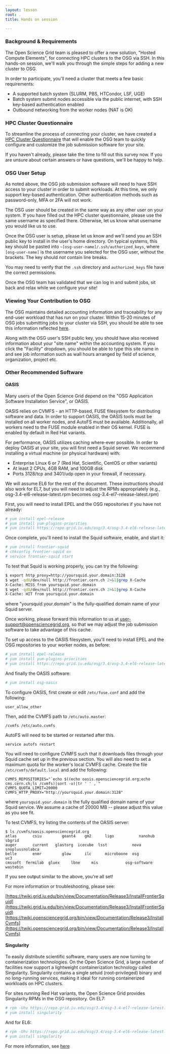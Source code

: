 ```yaml
---
layout: lesson
root: .
title: Hands on session

---
```


### Background & Requirements

The Open Science Grid team is pleased to offer a new solution, "Hosted Compute
Elements", for connecting HPC clusters to the OSG via SSH. In this hands-on
session, we'll walk you through the simple steps for adding a new cluster to
OSG. 

In order to participate, you'll need a cluster that meets a few basic
requirements:

- A supported batch system (SLURM, PBS, HTCondor, LSF, UGE) 
- Batch system submit nodes accessible via the public internet, with SSH key-based authentication enabled
- Outbound networking from the worker nodes (NAT is OK)

### HPC Cluster Questionnaire

To streamline the process of connecting your cluster, we have created a <a
href="https://goo.gl/forms/8OukxsyG6KBSGHuR2">HPC Cluster Questionnaire</a> that
will enable the OSG team to quickly configure and customize the job submission
software for your site.

If you haven't already, please take the time to fill out this survey now. If you
are unsure about certain answers or have questions, we'll be happy to help.

### OSG User Setup

As noted above, the OSG job submission software will need to have SSH access to
your cluster in order to submit workloads. At this time, we only support
key-based authentication. Other authentication methods such as password-only,
MFA or 2FA will not work. 

The OSG user should be created in the same way as any other user on your system.
If you have filled out the HPC cluster questionnaire, please use the same
username as specified there. Otherwise, let us know what username you would like
us to use.

Once the OSG user is setup, please let us know and we'll send you an SSH public
key to install in the user's home directory. On typical systems, this key
should be pasted into `~[osg-user-name]/.ssh/authorized_keys`, where
`[osg-user-name]` is the username you selected for the OSG user, without the
brackets. The key should *not* contain line breaks.

You may need to verify that the `.ssh` directory and `authorized_keys` file
have the correct permissions.

Once the OSG team has validated that we can log in and submit jobs, sit back
and relax while we configure your site!

### Viewing Your Contribution to OSG

The OSG maintains detailed accounting information and traceability for any
end-user workload that has run on your cluster. Within 15-20 minutes of OSG jobs
submitting jobs to your cluster via SSH, you should be able to see this
information reflected
[here](https://gracc.opensciencegrid.org/dashboard/db/payload-jobs-summary?orgId=1).

Along with the OSG user's SSH public key, you should have also received
information about your "site name" within the accounting system. If you click
the "Facility" dropdown, you should be able to type this site name in and see
job information such as wall hours arranged by field of science, organization,
project etc.


### Other Recommended Software

#### OASIS

Many users of the Open Science Grid depend on the "OSG Application
Software Installation Service", or OASIS. 

OASIS relies on CVMFS - an HTTP-based, FUSE filesystem for distributing
software and data. In order to support OASIS, the OASIS tools must be installed
on all worker nodes, and AutoFS must be available. Additionally, all workers
need to the FUSE module enabled in their OS kernel. FUSE is enabled by default
in Red Hat variants.

For performance, OASIS utilizes caching where-ever possible. In order to deploy
OASIS at your site, you will first need a Squid server. We recommend installing
a virtual machine (or physical hardware) with:

- Enterprise Linux 6 or 7 (Red Hat, Scientific, CentOS or other variants)
- At least 2 CPUs, 4GB RAM, and 100GB disk
- Ports 3128/tcp and 3401/udp open in your firewall, if necessary.

We will assume EL6 for the rest of the document. These instructions should also
work for EL7, but you will need to adjust the RPMs appropriately (e.g.,
osg-3.4-el6-release-latest.rpm becomes osg-3.4-el7-release-latest.rpm)

First, you will need to install EPEL and the OSG repositories if you have not
already:
```bash
# yum install epel-release
# yum install yum-plugins-priorities
# yum install https://repo.grid.iu.edu/osg/3.4/osg-3.4-el6-release-latest.rpm
```    

Once complete, you'll need to install the Squid software, enable, and start it:
```bash
# yum install frontier-squid
# chkconfig frontier-squid on
# service frontier-squid start
```

To test that Squid is working properly, you can try the following:
```bash
$ export http_proxy=http://yoursquid.your.domain:3128
$ wget -qdO/dev/null http://frontier.cern.ch 2>&1|grep X-Cache
X-Cache: MISS from yoursquid.your.domain
$ wget -qdO/dev/null http://frontier.cern.ch 2>&1|grep X-Cache
X-Cache: HIT from yoursquid.your.domain
```

where "yoursquid.your.domain" is the fully-qualified domain name of your Squid
server.

Once working, please forward this information to us at
user-support@opensciencegrid.org, so that we may adjust the job submission
software to take advantage of this cache.

To set up access to the OASIS filesystem, you'll need to install EPEL and the
OSG repositories to your worker nodes, as before:
```bash
# yum install epel-release
# yum install yum-plugins-priorities
# yum install https://repo.grid.iu.edu/osg/3.4/osg-3.4-el6-release-latest.rpm
```

And finally the OASIS software:
```bash
# yum install osg-oasis
```

To configure OASIS, first create or edit `/etc/fuse.conf` and add the following:
```
user_allow_other
```

Then, add the CVMFS path to `/etc/auto.master`:
```
/cvmfs /etc/auto.cvmfs
```

AutoFS will need to be started or restarted after this. 
```
service autofs restart
```

You will need to configure CVMFS such that it downloads files through your
Squid cache set up in the previous section. You will also need to set a maximum
quota for the worker's local CVMFS cache. Create the file
`/etc/cvmfs/default.local` and add the following:
```
CVMFS_REPOSITORIES="`echo $((echo oasis.opensciencegrid.org;echo cms.cern.ch;ls /cvmfs)|sort -u)|tr ' ' ,`"
CVMFS_QUOTA_LIMIT=20000
CVMFS_HTTP_PROXY="http://yoursquid.your.domain:3128"
```

where `yoursquid.your.domain` is the fully qualified domain name of your Squid
service. We assume a cache of 20000 MB -- please adjust this value as you see
fit.

To test CVMFS, try listing the contents of the OASIS server:
```
$ ls /cvmfs/oasis.opensciencegrid.org
atlas       csiu         geant4    gm2      ligo           nanohub          sbgrid
auger       current   glastorg  icecube  lsst           nova         snoplussnolabca
belle       enmr         glow      ilc      microboone  osg          uc3
cmssoft  fermilab  gluex     lbne     mis            osg-software     wastebin
```

If you see output similar to the above, you're all set!


For more information or troubleshooting, please see:

[https://twiki.grid.iu.edu/bin/view/Documentation/Release3/InstallFrontierSquid](https://twiki.grid.iu.edu/bin/view/Documentation/Release3/InstallFrontierSquid)
[https://twiki.opensciencegrid.org/bin/view/Documentation/Release3/InstallCvmfs](https://twiki.opensciencegrid.org/bin/view/Documentation/Release3/InstallCvmfs)



#### Singularity

To easily distribute scientific software, many users are now
turning to containerization technologies. On the Open Science Grid, a large
number of facilities now support a lightweight containerization technology
called Singularity. Singularity contains a single setuid (root-privileged)
binary and no long-running services, making it ideal for running containerized
workloads on HPC clusters.

For sites running Red Hat variants, the Open Science Grid provides Singularity
RPMs in the OSG repository. On EL7:

```bash 
# rpm -Uhv https://repo.grid.iu.edu/osg/3.4/osg-3.4-el7-release-latest.rpm 
# yum install singularity 
```

And for EL6:

```bash
# rpm -Uhv https://repo.grid.iu.edu/osg/3.4/osg-3.4-el6-release-latest.rpm
# yum install singularity 
```

For more information, see [here](http://singularity.lbl.gov/)

